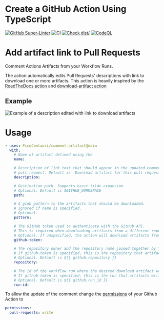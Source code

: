 # Create a GitHub Action Using TypeScript

[![GitHub Super-Linter](https://github.com/PicoCentauri/comment-artifact/actions/workflows/linter.yml/badge.svg)](https://github.com/super-linter/super-linter)
![CI](https://github.com/PicoCentauri/comment-artifact/actions/workflows/ci.yml/badge.svg)
[![Check dist/](https://github.com/PicoCentauri/comment-artifact/actions/workflows/check-dist.yml/badge.svg)](https://github.com/PicoCentauri/comment-artifact/actions/workflows/check-dist.yml)
[![CodeQL](https://github.com/PicoCentauri/comment-artifact/actions/workflows/codeql-analysis.yml/badge.svg)](https://github.com/PicoCentauri/comment-artifact/actions/workflows/codeql-analysis.yml)

# Add artifact link to Pull Requests

Comment Actions Artifacts from your Workflow Runs.

The action automatically edits Pull Requests' descriptions with link to download
one or more artifacts. This action is heavily inspired by the
[ReadTheDocs action](https://github.com/readthedocs/actions/tree/main/preview)
and [download-artifact action](https://github.com/actions/download-artifact)

## Example

![Example of a description edited with link to download
artifacts](pull-request-example.png)

# Usage

```yaml
- uses: PicoCentauri/comment-artifact@main
  with:
    # Name of artifact defined using the
    name:

    # Description of link text that should appear in the updated comment of your
    # pull request. Default is 'Download artifact for this pull request'
    description:

    # Destination path. Supports basic tilde expansion.
    # Optional. Default is $GITHUB_WORKSPACE
    path:

    # A glob pattern to the artifacts that should be downloaded.
    # Ignored if name is specified.
    # Optional.
    pattern:

    # The GitHub token used to authenticate with the GitHub API.
    # This is required when downloading artifacts from a different repository or from a different workflow run.
    # Optional. If unspecified, the action will download artifacts from the current repo and the current workflow run.
    github-token:

    # The repository owner and the repository name joined together by "/".
    # If github-token is specified, this is the repository that artifacts will be downloaded from.
    # Optional. Default is ${{ github.repository }}
    repository:

    # The id of the workflow run where the desired download artifact was uploaded from.
    # If github-token is specified, this is the run that artifacts will be downloaded from.
    # Optional. Default is ${{ github.run_id }}
    run-id:
```

To allow the update of the comment change the
[permissions](https://docs.github.com/en/actions/using-jobs/assigning-permissions-to-jobs)
of your Github Action to

```yaml
permissions:
  pull-requests: write
```
